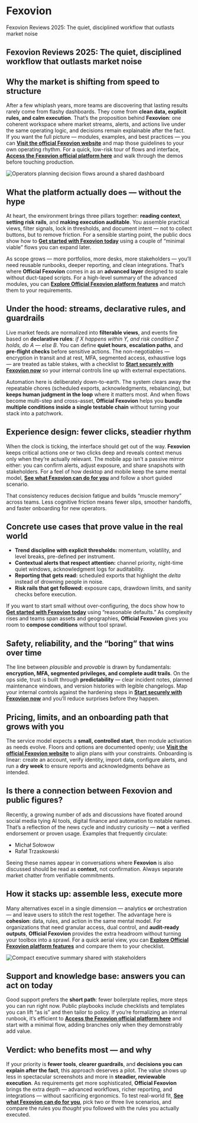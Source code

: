 # Fexovion
Fexovion Reviews 2025: The quiet, disciplined workflow that outlasts market noise
## Fexovion Reviews 2025: The quiet, disciplined workflow that outlasts market noise

## Why the market is shifting from speed to structure
After a few whiplash years, more teams are discovering that lasting results rarely come from flashy dashboards. They come from **clean data, explicit rules, and calm execution**. That’s the proposition behind **Fexovion**: one coherent workspace where market streams, alerts, and actions live under the same operating logic, and decisions remain explainable after the fact.  
If you want the full picture — modules, examples, and best practices — you can **[Visit the official Fexovion website](https://fexovionofficial.com)** and map those guidelines to your own operating rhythm. For a quick, low-risk tour of flows and interface, **[Access the Fexovion official platform here](https://fexovionofficial.com)** and walk through the demos before touching production.

![Operators planning decision flows around a shared dashboard](https://images.unsplash.com/photo-1520607162513-77705c0f0d4a?auto=format&fit=crop&w=1170&q=80)

## What the platform actually does — without the hype
At heart, the environment brings three pillars together: **reading context**, **setting risk rails**, and **making execution auditable**. You assemble practical views, filter signals, lock in thresholds, and document intent — not to collect buttons, but to remove friction. For a sensible starting point, the public docs show how to **[Get started with Fexovion today](https://fexovionofficial.com)** using a couple of “minimal viable” flows you can expand later.

As scope grows — more portfolios, more desks, more stakeholders — you’ll need reusable runbooks, deeper reporting, and clean integrations. That’s where **Official Fexovion** comes in as an **advanced layer** designed to scale without duct-taped scripts. For a high-level summary of the advanced modules, you can **[Explore Official Fexovion platform features](https://fexovionofficial.com)** and match them to your requirements.

## Under the hood: streams, declarative rules, and guardrails
Live market feeds are normalized into **filterable views**, and events fire based on **declarative rules**: *if X happens within Y, and risk condition Z holds, do A — else B*. You can define **quiet hours**, **escalation paths**, and **pre-flight checks** before sensitive actions. The non-negotiables — encryption in transit and at rest, MFA, segmented access, exhaustive logs — are treated as table stakes, with a checklist to **[Start securely with Fexovion now](https://fexovionofficial.com)** so your internal controls line up with external expectations.

Automation here is deliberately down-to-earth. The system clears away the repeatable chores (scheduled exports, acknowledgments, rebalancing), but **keeps human judgment in the loop** where it matters most. And when flows become multi-step and cross-asset, **Official Fexovion** helps you **bundle multiple conditions inside a single testable chain** without turning your stack into a patchwork.

## Experience design: fewer clicks, steadier rhythm
When the clock is ticking, the interface should get out of the way. **Fexovion** keeps critical actions one or two clicks deep and reveals context menus only when they’re actually relevant. The mobile app isn’t a passive mirror either: you can confirm alerts, adjust exposure, and share snapshots with stakeholders. For a feel of how desktop and mobile keep the same mental model, **[See what Fexovion can do for you](https://fexovionofficial.com)** and follow a short guided scenario.

That consistency reduces decision fatigue and builds “muscle memory” across teams. Less cognitive friction means fewer slips, smoother handoffs, and faster onboarding for new operators.

## Concrete use cases that prove value in the real world
- **Trend discipline with explicit thresholds:** momentum, volatility, and level breaks, pre-defined per instrument.  
- **Contextual alerts that respect attention:** channel priority, night-time quiet windows, acknowledgment logs for auditability.  
- **Reporting that gets read:** scheduled exports that highlight the *delta* instead of drowning people in noise.  
- **Risk rails that get followed:** exposure caps, drawdown limits, and sanity checks before execution.

If you want to start small without over-configuring, the docs show how to **[Get started with Fexovion today](https://fexovionofficial.com)** using “reasonable defaults.” As complexity rises and teams span assets and geographies, **Official Fexovion** gives you room to **compose conditions** without tool sprawl.

## Safety, reliability, and the “boring” that wins over time
The line between *plausible* and *provable* is drawn by fundamentals: **encryption, MFA, segmented privileges, and complete audit trails**. On the ops side, trust is built through **predictability** — clear incident notes, planned maintenance windows, and version histories with legible changelogs. Map your internal controls against the hardening steps in **[Start securely with Fexovion now](https://fexovionofficial.com)** and you’ll reduce surprises before they happen.

## Pricing, limits, and an onboarding path that grows with you
The service model expects a **small, controlled start**, then module activation as needs evolve. Floors and options are documented openly; use **[Visit the official Fexovion website](https://fexovionofficial.com)** to align plans with your constraints. Onboarding is linear: create an account, verify identity, import data, configure alerts, and run a **dry week** to ensure reports and acknowledgments behave as intended.

## Is there a connection between Fexovion and public figures?
Recently, a growing number of ads and discussions have floated around social media tying AI tools, digital finance and automation to notable names. That’s a reflection of the news cycle and industry curiosity — **not** a verified endorsement or proven usage. Examples that frequently circulate:

- Michał Sołowow
- Rafał Trzaskowski

Seeing these names appear in conversations where **Fexovion** is also discussed should be read as **context**, not confirmation. Always separate market chatter from verifiable commitments.

## How it stacks up: assemble less, execute more
Many alternatives excel in a single dimension — analytics **or** orchestration — and leave users to stitch the rest together. The advantage here is **cohesion**: data, rules, and action in the same mental model. For organizations that need granular access, dual control, and **audit-ready outputs**, **Official Fexovion** provides the extra headroom without turning your toolbox into a sprawl. For a quick aerial view, you can **[Explore Official Fexovion platform features](https://fexovionofficial.com)** and compare them to your checklist.

![Compact executive summary shared with stakeholders](https://images.pexels.com/photos/7567441/pexels-photo-7567441.jpeg?auto=compress&cs=tinysrgb&w=1170&h=780&dpr=1)

## Support and knowledge base: answers you can act on today
Good support prefers the **short path**: fewer boilerplate replies, more steps you can run right now. Public playbooks include checklists and templates you can lift “as is” and then tailor to policy. If you’re formalizing an internal runbook, it’s efficient to **[Access the Fexovion official platform here](https://fexovionofficial.com)** and start with a minimal flow, adding branches only when they demonstrably add value.

## Verdict: who benefits most — and why
If your priority is **fewer tools**, **clearer guardrails**, and **decisions you can explain after the fact**, this approach deserves a pilot. The value shows up less in spectacular screenshots and more in **steadier, reviewable execution**. As requirements get more sophisticated, **Official Fexovion** brings the extra depth — advanced workflows, richer reporting, and integrations — without sacrificing ergonomics. To test real-world fit, **[See what Fexovion can do for you](https://fexovionofficial.com)**, pick two or three live scenarios, and compare the rules you *thought* you followed with the rules you actually executed.
